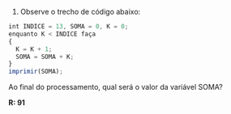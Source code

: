 1. Observe o trecho de código abaixo:

```javascript
int INDICE = 13, SOMA = 0, K = 0;
enquanto K < INDICE faça
{
  K = K + 1;
  SOMA = SOMA + K;
}
imprimir(SOMA);
```

Ao final do processamento, qual será o valor da variável SOMA?

**R: 91**
